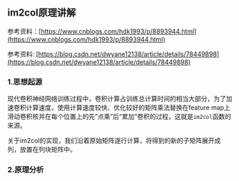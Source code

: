 ## im2col原理讲解

参考资料：[https://www.cnblogs.com/hdk1993/p/8893944.html](https://www.cnblogs.com/hdk1993/p/8893944.html)

参考资料: [https://blog.csdn.net/dwyane12138/article/details/78449898](https://blog.csdn.net/dwyane12138/article/details/78449898)

### 1.思想起源

现代卷积神经网络训练过程中，卷积计算占训练总计算时间的相当大部分，为了加速卷积计算速度，使用计算速度较快、优化较好的矩阵乘法替换在feature map上滑动卷积核并在每个位置上的先“点乘”后“累加”卷积的过程，这就是`im2col`函数的来源。

关于im2col的实现，我们沿着原始矩阵逐行计算，将得到的新的子矩阵展开成列，放置在列块矩阵中。

### 2.原理分析





